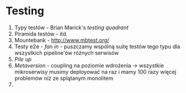 # Testing

1. Typy testów - Brian Marick's _testing quadrant_
2. Piramida testów - itd.
3. Mountebank - http://www.mbtest.org/
4. Testy e2e - _fan in_ - puszczamy wspólną suitę testów tego typu dla wszystkich pipeline'ów różnych serwisów
5. _Pile up_
6. _Metaversion_ - coupling na poziomie wdrożenia -> wszystkie mikroserwisy musimy deployować na raz i mamy 100 razy więcej problemów niż ze splątanym monolitem
7. 